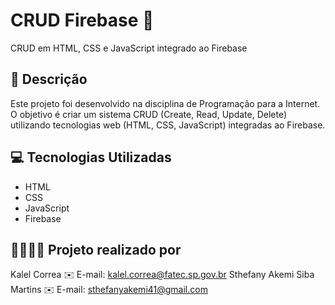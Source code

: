 # CRUD Firebase 🚀

CRUD em HTML, CSS e JavaScript integrado ao Firebase

## 📄 Descrição

Este projeto foi desenvolvido na disciplina de Programação para a Internet. O objetivo é criar um sistema CRUD (Create, Read, Update, Delete) utilizando tecnologias web (HTML, CSS, JavaScript) integradas ao Firebase.

## 💻 Tecnologias Utilizadas

- HTML
- CSS
- JavaScript
- Firebase

## 👩‍💻🧑‍💻 Projeto realizado por

Kalel Correa ✉️ E-mail: kalel.correa@fatec.sp.gov.br
Sthefany Akemi Siba Martins ✉️ E-mail: sthefanyakemi41@gmail.com
